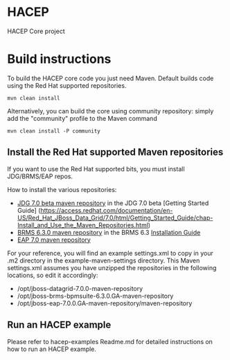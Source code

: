 HACEP
=====

HACEP Core project

Build instructions
==================

To build the HACEP core code you just need Maven. Default builds code using the Red Hat supported repositories. 

```shell
mvn clean install
```

Alternatively, you can build the core using community repository: simply add the "community" profile to the Maven command

```shell
mvn clean install -P community
```

Install the Red Hat supported Maven repositories
------------------------------------------------

If you want to use the Red Hat supported bits, you must install JDG/BRMS/EAP repos.

How to install the various repositories:
 
* [JDG 7.0 beta maven repository](https://access.redhat.com/jbossnetwork/restricted/softwareDetail.html?softwareId=43361&product=data.grid&version=7.0.0+Beta&downloadType=distributions)
 in the JDG 7.0 beta [Getting Started Guide] (https://access.redhat.com/documentation/en-US/Red_Hat_JBoss_Data_Grid/7.0/html/Getting_Started_Guide/chap-Install_and_Use_the_Maven_Repositories.html) 
* [BRMS 6.3.0 maven repository](https://access.redhat.com/jbossnetwork/restricted/softwareDownload.html?softwareId=43621) in the BRMS 6.3 [Installation Guide](https://access.redhat.com/documentation/en-US/Red_Hat_JBoss_BRMS/6.3/html/Installation_Guide/chap-Maven_Repositories.html)
* [EAP 7.0 maven repository](https://access.redhat.com/jbossnetwork/restricted/softwareDetail.html?softwareId=43861&product=appplatform&version=&downloadType=distributions)

For your reference, you will find an example settings.xml to copy in your .m2 directory in the example-maven-settings directory.
This Maven settings.xml assumes you have unzipped the repositories in the following locations, so edit it accordingly:

* /opt/jboss-datagrid-7.0.0-maven-repository
* /opt/jboss-brms-bpmsuite-6.3.0.GA-maven-repository
* /opt/jboss-eap-7.0.0.GA-maven-repository/maven-repository


Run an HACEP example
--------------------

Please refer to hacep-examples Readme.md for detailed instructions on how to run an HACEP example.